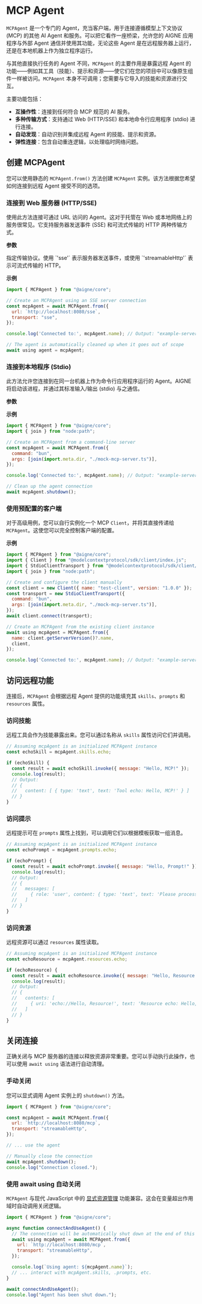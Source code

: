 # MCP Agent

`MCPAgent` 是一个专门的 Agent，充当客户端，用于连接遵循模型上下文协议 (MCP) 的其他 AI Agent 和服务。可以把它看作一座桥梁，允许您的 AIGNE 应用程序与外部 Agent 通信并使用其功能，无论这些 Agent 是在远程服务器上运行，还是在本地机器上作为独立程序运行。

与其他直接执行任务的 Agent 不同，`MCPAgent` 的主要作用是暴露远程 Agent 的功能——例如其工具（技能）、提示和资源——使它们在您的项目中可以像原生组件一样被访问。`MCPAgent` 本身不可调用；您需要与它导入的技能和资源进行交互。

主要功能包括：
- **互操作性**：连接到任何符合 MCP 规范的 AI 服务。
- **多种传输方式**：支持通过 Web (HTTP/SSE) 和本地命令行应用程序 (stdio) 进行连接。
- **自动发现**：自动识别并集成远程 Agent 的技能、提示和资源。
- **弹性连接**：包含自动重连逻辑，以处理临时网络问题。

## 创建 MCPAgent

您可以使用静态的 `MCPAgent.from()` 方法创建 `MCPAgent` 实例。该方法根据您希望如何连接到远程 Agent 接受不同的选项。

### 连接到 Web 服务器 (HTTP/SSE)

使用此方法连接可通过 URL 访问的 Agent。这对于托管在 Web 或本地网络上的服务很常见。它支持服务器发送事件 (SSE) 和可流式传输的 HTTP 两种传输方式。

**参数**

<x-field-group>
  <x-field data-name="url" data-type="string" data-required="true" data-desc="MCP 服务器的 URL。"></x-field>
  <x-field data-name="transport" data-type="'sse' | 'streamableHttp'" data-default="sse" data-required="false">
    <x-field-desc markdown>指定传输协议。使用 `'sse'` 表示服务器发送事件，或使用 `'streamableHttp'` 表示可流式传输的 HTTP。</x-field-desc>
  </x-field>
  <x-field data-name="maxReconnects" data-type="number" data-default="10" data-required="false" data-desc="如果连接丢失，尝试重新连接的最大次数。设置为 0 可禁用。"></x-field>
  <x-field data-name="timeout" data-type="number" data-default="60000" data-required="false" data-desc="请求超时时间，单位为毫秒。"></x-field>
</x-field-group>

**示例**

```javascript Connecting to an SSE Server icon=logos:javascript
import { MCPAgent } from "@aigne/core";

// Create an MCPAgent using an SSE server connection
const mcpAgent = await MCPAgent.from({
  url: `http://localhost:8080/sse`,
  transport: "sse",
});

console.log('Connected to:', mcpAgent.name); // Output: "example-server"

// The agent is automatically cleaned up when it goes out of scope
await using agent = mcpAgent;
```

### 连接到本地程序 (Stdio)

此方法允许您连接到在同一台机器上作为命令行应用程序运行的 Agent。AIGNE 将启动该进程，并通过其标准输入/输出 (stdio) 与之通信。

**参数**

<x-field-group>
  <x-field data-name="command" data-type="string" data-required="true" data-desc="用于启动 Agent 进程的命令（例如 'bun'、'node'）。"></x-field>
  <x-field data-name="args" data-type="string[]" data-required="false" data-desc="要传递给脚本的命令行参数数组。"></x-field>
  <x-field data-name="env" data-type="Record<string, string>" data-required="false" data-desc="为子进程提供的额外环境变量。"></x-field>
</x-field-group>

**示例**

```javascript Connecting to a Local Script icon=logos:javascript
import { MCPAgent } from "@aigne/core";
import { join } from "node:path";

// Create an MCPAgent from a command-line server
const mcpAgent = await MCPAgent.from({
  command: "bun",
  args: [join(import.meta.dir, "./mock-mcp-server.ts")],
});

console.log('Connected to:', mcpAgent.name); // Output: "example-server"

// Clean up the agent connection
await mcpAgent.shutdown();
```

### 使用预配置的客户端

对于高级用例，您可以自行实例化一个 MCP `Client`，并将其直接传递给 `MCPAgent`。这使您可以完全控制客户端的配置。

**示例**

```javascript Using a Client Instance icon=logos:javascript
import { MCPAgent } from "@aigne/core";
import { Client } from "@modelcontextprotocol/sdk/client/index.js";
import { StdioClientTransport } from "@modelcontextprotocol/sdk/client/stdio.js";
import { join } from "node:path";

// Create and configure the client manually
const client = new Client({ name: "test-client", version: "1.0.0" });
const transport = new StdioClientTransport({
  command: "bun",
  args: [join(import.meta.dir, "./mock-mcp-server.ts")],
});
await client.connect(transport);

// Create an MCPAgent from the existing client instance
await using mcpAgent = MCPAgent.from({
  name: client.getServerVersion()?.name,
  client,
});

console.log('Connected to:', mcpAgent.name); // Output: "example-server"
```

## 访问远程功能

连接后，`MCPAgent` 会根据远程 Agent 提供的功能填充其 `skills`、`prompts` 和 `resources` 属性。

### 访问技能

远程工具会作为技能暴露出来。您可以通过名称从 `skills` 属性访问它们并调用。

```javascript Invoking a Remote Skill icon=logos:javascript
// Assuming mcpAgent is an initialized MCPAgent instance
const echoSkill = mcpAgent.skills.echo;

if (echoSkill) {
  const result = await echoSkill.invoke({ message: "Hello, MCP!" });
  console.log(result);
  // Output:
  // {
  //   content: [ { type: 'text', text: 'Tool echo: Hello, MCP!' } ]
  // }
}
```

### 访问提示

远程提示可在 `prompts` 属性上找到，可以调用它们以根据模板获取一组消息。

```javascript Accessing a Remote Prompt icon=logos:javascript
// Assuming mcpAgent is an initialized MCPAgent instance
const echoPrompt = mcpAgent.prompts.echo;

if (echoPrompt) {
  const result = await echoPrompt.invoke({ message: "Hello, Prompt!" });
  console.log(result);
  // Output:
  // {
  //   messages: [
  //     { role: 'user', content: { type: 'text', text: 'Please process this message: Hello, Prompt!' } }
  //   ]
  // }
}
```

### 访问资源

远程资源可以通过 `resources` 属性读取。

```javascript Reading a Remote Resource icon=logos:javascript
// Assuming mcpAgent is an initialized MCPAgent instance
const echoResource = mcpAgent.resources.echo;

if (echoResource) {
  const result = await echoResource.invoke({ message: "Hello, Resource!" });
  console.log(result);
  // Output:
  // {
  //   contents: [
  //     { uri: 'echo://Hello, Resource!', text: 'Resource echo: Hello, Resource!' }
  //   ]
  // }
}
```

## 关闭连接

正确关闭与 MCP 服务器的连接以释放资源非常重要。您可以手动执行此操作，也可以使用 `await using` 语法进行自动清理。

### 手动关闭

您可以显式调用 Agent 实例上的 `shutdown()` 方法。

```javascript Manual Shutdown icon=logos:javascript
import { MCPAgent } from "@aigne/core";

const mcpAgent = await MCPAgent.from({
  url: `http://localhost:8080/mcp`,
  transport: "streamableHttp",
});

// ... use the agent

// Manually close the connection
await mcpAgent.shutdown();
console.log("Connection closed.");
```

### 使用 await using 自动关闭

`MCPAgent` 与现代 JavaScript 中的 [显式资源管理](https://developer.mozilla.org/en-US/docs/Web/JavaScript/Reference/Statements/using) 功能兼容。这会在变量超出作用域时自动调用关闭逻辑。

```javascript Automatic Shutdown icon=logos:javascript
import { MCPAgent } from "@aigne/core";

async function connectAndUseAgent() {
  // The connection will be automatically shut down at the end of this function
  await using mcpAgent = await MCPAgent.from({
    url: `http://localhost:8080/mcp`,
    transport: "streamableHttp",
  });

  console.log(`Using agent: ${mcpAgent.name}`);
  // ... interact with mcpAgent.skills, .prompts, etc.
}

await connectAndUseAgent();
console.log("Agent has been shut down.");
```